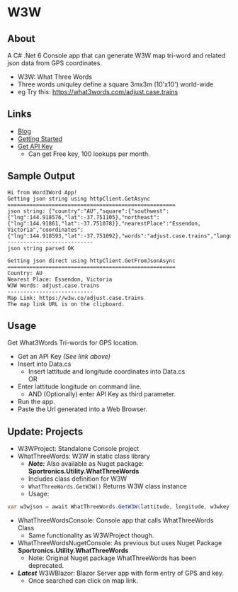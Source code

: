 # W3W

## About
A C# .Net 6 Console app that can generate W3W map tri-word and related json data from GPS coordinates.

- W3W: What Three Words
- Three words uniquley define a square 3mx3m (10'x10') world-wide
- eg Try this: https://what3words.com/adjust.case.trains

## Links
- [Blog](https://davidjones.sportronics.com.au/web/GPS-W3W_Mapping-web.html)
- [Getting Started](https://developer.what3words.com/public-api)
- [Get API Key](https://what3words.com/select-plan?referrer=/public-api)
   - Can get Free key, 100 lookups per month.
 
## Sample Output

```
Hi from Word3Word App!
Getting json string using httpClient.GetAsync
=====================================================
json string: {"country":"AU","square":{"southwest":{"lng":144.918576,"lat":-37.751105},"northeast":{"lng":144.91861,"lat":-37.751078}},"nearestPlace":"Essendon, Victoria","coordinates":{"lng":144.918593,"lat":-37.751092},"words":"adjust.case.trains","language":"en","map":"https:\/\/w3w.co\/adjust.case.trains"}
---------------------------
json string parsed OK

Getting json direct using httpClient.GetFromJsonAsync
=====================================================
Country: AU
Nearest Place: Essendon, Victoria
W3W Words: adjust.case.trains
---------------------------
Map Link: https://w3w.co/adjust.case.trains
The map link URL is on the clipboard.
```

## Usage
Get What3Words Tri-words for GPS location.
- Get an API Key _(See link above)_
- Insert into Data.cs
  - Insert lattitude and longitude coordinates into Data.cs  
OR
- Enter lattitude longitude on command line.
  - AND (Optionally) enter API Key as third parameter.
- Run the app.
- Paste the Url generated into a Web Browser.

## Update: Projects
- W3WProject: Standalone Console project
- WhatThreeWords: W3W in static class library
  - **_Note:_** Also available as Nuget package: **Sportronics.Utility.WhatThreeWords**
  - Includes class definition for W3W
  - ```WhatThreeWords.GetW3W()``` Returns W3W class instance
  - Usage:  
 ```cs           
 var w3wjson = await WhatThreeWords.GetW3W(lattitude, longitude, w3wkey);
```

- WhatThreeWordsConsole: Console app that calls WhatThreeWords Class
  - Same functionality as W3WProject though.
- WhatThreeWordsNugetConsole: As previous but uses Nuget Package **Sportronics.Utility.WhatThreeWords**
  - Note: Original Nuget package WhatThreeWords has been deprecated.
- **_Latest_** W3WBlazor: Blazor Server app with form entry of GPS and key. 
  - Once searched can click on map link.


